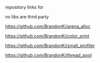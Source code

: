 repository links for 

no libs are third party

https://github.com/BrandonKi/arena_alloc

https://github.com/BrandonKi/color_print

https://github.com/BrandonKi/small_profiler

https://github.com/BrandonKi/thread_pool